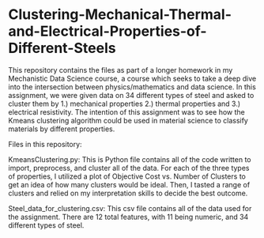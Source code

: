 # Clustering-Mechanical-Thermal-and-Electrical-Properties-of-Different-Steels

This repository contains the files as part of a longer homework in my Mechanistic Data Science course, a course which seeks to take a deep dive into the intersection between physics/mathematics and data science. In this assignment, we were given data on 34 different types of steel and asked to cluster them by 1.) mechanical properties 2.) thermal properties and 3.) electrical resistivity. The intention of this assignment was to see how the Kmeans clustering algorithm could be used in material science to classify materials by different properties. 

Files in this repository:

KmeansClustering.py: This is Python file contains all of the code written to import, preprocess, and cluster all of the data. For each of the three types of properties, I utilized a plot of Objective Cost vs. Number of Clusters to get an idea of how many clusters would be ideal. Then, I tasted a range of clusters and relied on my interpretation skills to decide the best outcome.

Steel_data_for_clustering.csv: This csv file contains all of the data used for the assignment. There are 12 total features, with 11 being numeric, and 34 different types of steel.
